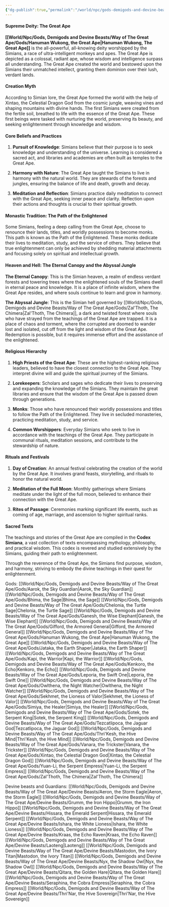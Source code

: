 ```yaml
---
{"dg-publish":true,"permalink":"/world/npc/gods-demigods-and-devine-beasts/way-of-the-great-ape/the-way-of-the-great-ape/"}
---
```



#### Supreme Deity: The Great Ape

**[[World/Npc/Gods, Demigods and Devine Beasts/Way of The Great Ape/Gods/Hanuman Wukong, the Great Ape\|Hanuman Wukong, The Great Ape]]** is the all-powerful, all-knowing deity worshipped by the Simians, a race of ultra-intelligent monkeys and apes. The Great Ape is depicted as a colossal, radiant ape, whose wisdom and intelligence surpass all understanding. The Great Ape created the world and bestowed upon the Simians their unmatched intellect, granting them dominion over their lush, verdant lands.

#### Creation Myth

According to Simian lore, the Great Ape formed the world with the help of Xintao, the Celestial Dragon God from the cosmic jungle, weaving vines and shaping mountains with divine hands. The first Simians were created from the fertile soil, breathed to life with the essence of the Great Ape. These first beings were tasked with nurturing the world, preserving its beauty, and seeking enlightenment through knowledge and wisdom.

#### Core Beliefs and Practices

1. **Pursuit of Knowledge**: Simians believe that their purpose is to seek knowledge and understanding of the universe. Learning is considered a sacred act, and libraries and academies are often built as temples to the Great Ape.
    
2. **Harmony with Nature**: The Great Ape taught the Simians to live in harmony with the natural world. They are stewards of the forests and jungles, ensuring the balance of life and death, growth and decay.
    
3. **Meditation and Reflection**: Simians practice daily meditation to connect with the Great Ape, seeking inner peace and clarity. Reflection upon their actions and thoughts is crucial to their spiritual growth.
    

#### Monastic Tradition: The Path of the Enlightened

Some Simians, feeling a deep calling from the Great Ape, choose to renounce their lands, titles, and worldly possessions to become monks. This path is known as the Path of the Enlightened. These monks dedicate their lives to meditation, study, and the service of others. They believe that true enlightenment can only be achieved by shedding material attachments and focusing solely on spiritual and intellectual growth.

#### Heaven and Hell: The Eternal Canopy and the Abyssal Jungle

**The Eternal Canopy**: This is the Simian heaven, a realm of endless verdant forests and towering trees where the enlightened souls of the Simians dwell in eternal peace and knowledge. It is a place of infinite wisdom, where the Great Ape resides, and where souls continue to learn and grow in harmony.

**The Abyssal Jungle**: This is the Simian hell governed by [[World/Npc/Gods, Demigods and Devine Beasts/Way of The Great Ape/Gods/Zal'Thoth, The Chimera\|Zal'Thoth, The Chimera]], a dark and twisted forest where souls who have strayed from the teachings of the Great Ape are trapped. It is a place of chaos and torment, where the corrupted are doomed to wander lost and isolated, cut off from the light and wisdom of the Great Ape. Redemption is possible, but it requires immense effort and the assistance of the enlightened.

#### Religious Hierarchy

1. **High Priests of the Great Ape**: These are the highest-ranking religious leaders, believed to have the closest connection to the Great Ape. They interpret divine will and guide the spiritual journey of the Simians.
    
2. **Lorekeepers**: Scholars and sages who dedicate their lives to preserving and expanding the knowledge of the Simians. They maintain the great libraries and ensure that the wisdom of the Great Ape is passed down through generations.
    
3. **Monks**: Those who have renounced their worldly possessions and titles to follow the Path of the Enlightened. They live in secluded monasteries, practicing meditation, study, and service.
    
4. **Common Worshippers**: Everyday Simians who seek to live in accordance with the teachings of the Great Ape. They participate in communal rituals, meditation sessions, and contribute to the stewardship of nature.
    

#### Rituals and Festivals

1. **Day of Creation**: An annual festival celebrating the creation of the world by the Great Ape. It involves grand feasts, storytelling, and rituals to honor the natural world.
    
2. **Meditation of the Full Moon**: Monthly gatherings where Simians meditate under the light of the full moon, believed to enhance their connection with the Great Ape.
    
3. **Rites of Passage**: Ceremonies marking significant life events, such as coming of age, marriage, and ascension to higher spiritual ranks.
    

#### Sacred Texts

The teachings and stories of the Great Ape are compiled in the **Codex Simiana**, a vast collection of texts encompassing mythology, philosophy, and practical wisdom. This codex is revered and studied extensively by the Simians, guiding their path to enlightenment.

Through the reverence of the Great Ape, the Simians find purpose, wisdom, and harmony, striving to embody the divine teachings in their quest for enlightenment.

Gods:
[[World/Npc/Gods, Demigods and Devine Beasts/Way of The Great Ape/Gods/Aarok, the Sky Guardian\|Aarok, the Sky Guardian]]
[[World/Npc/Gods, Demigods and Devine Beasts/Way of The Great Ape/Gods/Bhima, the Sage\|Bhima, the Sage]]
[[World/Npc/Gods, Demigods and Devine Beasts/Way of The Great Ape/Gods/Chelonia, the Turtle Sage\|Chelonia, the Turtle Sage]]
[[World/Npc/Gods, Demigods and Devine Beasts/Way of The Great Ape/Gods/Ganesh, the Wise Elephant\|Ganesh, the Wise Elephant]]
[[World/Npc/Gods, Demigods and Devine Beasts/Way of The Great Ape/Gods/Gifford, the Armored General\|Gifford, the Armored General]]
[[World/Npc/Gods, Demigods and Devine Beasts/Way of The Great Ape/Gods/Hanuman Wukong, the Great Ape\|Hanuman Wukong, the Great Ape]]
[[World/Npc/Gods, Demigods and Devine Beasts/Way of The Great Ape/Gods/Jataka, the Earth Shaper\|Jataka, the Earth Shaper]]
[[World/Npc/Gods, Demigods and Devine Beasts/Way of The Great Ape/Gods/Kapi, the Warrior\|Kapi, the Warrior]]
[[World/Npc/Gods, Demigods and Devine Beasts/Way of The Great Ape/Gods/Kenkoro, the Echo\|Kenkoro, the Echo]]
[[World/Npc/Gods, Demigods and Devine Beasts/Way of The Great Ape/Gods/Leporia, the Swift One\|Leporia, the Swift One]]
[[World/Npc/Gods, Demigods and Devine Beasts/Way of The Great Ape/Gods/Owlthena, the Night Watcher\|Owlthena, the Night Watcher]]
[[World/Npc/Gods, Demigods and Devine Beasts/Way of The Great Ape/Gods/Sekhmet, the Lioness of Valor\|Sekhmet, the Lioness of Valor]]
[[World/Npc/Gods, Demigods and Devine Beasts/Way of The Great Ape/Gods/Simiya, the Healer\|Simiya, the Healer]]
[[World/Npc/Gods, Demigods and Devine Beasts/Way of The Great Ape/Gods/Sotek, the Serpent King\|Sotek, the Serpent King]]
[[World/Npc/Gods, Demigods and Devine Beasts/Way of The Great Ape/Gods/Tezcatlipoca, the Jaguar God\|Tezcatlipoca, the Jaguar God]]
[[World/Npc/Gods, Demigods and Devine Beasts/Way of The Great Ape/Gods/Thri'Kesh, the Hive Mind\|Thri'Kesh, the Hive Mind]]
[[World/Npc/Gods, Demigods and Devine Beasts/Way of The Great Ape/Gods/Vanara, the Trickster\|Vanara, the Trickster]]
[[World/Npc/Gods, Demigods and Devine Beasts/Way of The Great Ape/Gods/Xintao, the Celestial Dragon God\|Xintao, the Celestial Dragon God]]
[[World/Npc/Gods, Demigods and Devine Beasts/Way of The Great Ape/Gods/Yuan-Li, the Serpent Empress\|Yuan-Li, the Serpent Empress]]
[[World/Npc/Gods, Demigods and Devine Beasts/Way of The Great Ape/Gods/Zal'Thoth, The Chimera\|Zal'Thoth, The Chimera]]

Devine beasts and Guardians:
[[World/Npc/Gods, Demigods and Devine Beasts/Way of The Great Ape/Devine Beasts/Aeron, the Storm Eagle\|Aeron, the Storm Eagle]]
[[World/Npc/Gods, Demigods and Devine Beasts/Way of The Great Ape/Devine Beasts/Grumm, the Iron Hippo\|Grumm, the Iron Hippo]]
[[World/Npc/Gods, Demigods and Devine Beasts/Way of The Great Ape/Devine Beasts/Hissara, the Emerald Serpent\|Hissara, the Emerald Serpent]]
[[World/Npc/Gods, Demigods and Devine Beasts/Way of The Great Ape/Devine Beasts/Ishara, the White Lioness\|Ishara, the White Lioness]]
[[World/Npc/Gods, Demigods and Devine Beasts/Way of The Great Ape/Devine Beasts/Kraas, the Echo Raven\|Kraas, the Echo Raven]]
[[World/Npc/Gods, Demigods and Devine Beasts/Way of The Great Ape/Devine Beasts/Laoteng\|Laoteng]]
[[World/Npc/Gods, Demigods and Devine Beasts/Way of The Great Ape/Devine Beasts/Mastodon, the Ivory Titan\|Mastodon, the Ivory Titan]]
[[World/Npc/Gods, Demigods and Devine Beasts/Way of The Great Ape/Devine Beasts/Nyx, the Shadow Owl\|Nyx, the Shadow Owl]]
[[World/Npc/Gods, Demigods and Devine Beasts/Way of The Great Ape/Devine Beasts/Qitara, the Golden Hare\|Qitara, the Golden Hare]]
[[World/Npc/Gods, Demigods and Devine Beasts/Way of The Great Ape/Devine Beasts/Seraphina, the Cobra Empress\|Seraphina, the Cobra Empress]]
[[World/Npc/Gods, Demigods and Devine Beasts/Way of The Great Ape/Devine Beasts/Thri'Nar, the Hive Sovereign\|Thri'Nar, the Hive Sovereign]]
